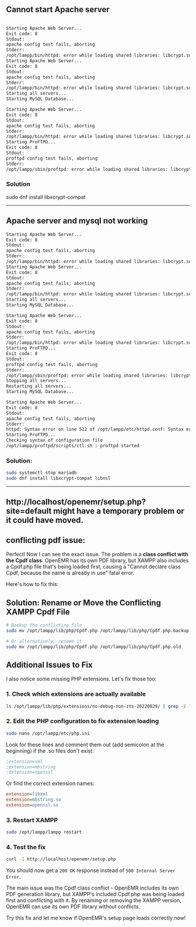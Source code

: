 ## Cannot start Apache server



```bash

Starting Apache Web Server...
Exit code: 8
Stdout:
apache config test fails, aborting
Stderr:
/opt/lampp/bin/httpd: error while loading shared libraries: libcrypt.so.1: cannot open shared object file: No such file or directory
Starting Apache Web Server...
Exit code: 8
Stdout:
apache config test fails, aborting
Stderr:
/opt/lampp/bin/httpd: error while loading shared libraries: libcrypt.so.1: cannot open shared object file: No such file or directory
Starting all servers...
Starting MySQL Database...

Starting Apache Web Server...
Exit code: 8
Stdout:
apache config test fails, aborting
Stderr:
/opt/lampp/bin/httpd: error while loading shared libraries: libcrypt.so.1: cannot open shared object file: No such file or directory
Starting ProFTPD...
Exit code: 8
Stdout:
proftpd config test fails, aborting
Stderr:
/opt/lampp/sbin/proftpd: error while loading shared libraries: libcrypt.so.1: cannot open shared object file: No such file or directory

```


### Solution

sudo dnf install libxcrypt-compat





---

## Apache server and mysql not working 

```bash
Starting Apache Web Server...
Exit code: 8
Stdout:
apache config test fails, aborting
Stderr:
/opt/lampp/bin/httpd: error while loading shared libraries: libcrypt.so.1: cannot open shared object file: No such file or directory
Starting Apache Web Server...
Exit code: 8
Stdout:
apache config test fails, aborting
Stderr:
/opt/lampp/bin/httpd: error while loading shared libraries: libcrypt.so.1: cannot open shared object file: No such file or directory
Starting all servers...
Starting MySQL Database...

Starting Apache Web Server...
Exit code: 8
Stdout:
apache config test fails, aborting
Stderr:
/opt/lampp/bin/httpd: error while loading shared libraries: libcrypt.so.1: cannot open shared object file: No such file or directory
Starting ProFTPD...
Exit code: 8
Stdout:
proftpd config test fails, aborting
Stderr:
/opt/lampp/sbin/proftpd: error while loading shared libraries: libcrypt.so.1: cannot open shared object file: No such file or directory
Stopping all servers...
Restarting all servers...
Starting MySQL Database...

Starting Apache Web Server...
Exit code: 8
Stdout:
apache config test fails, aborting
Stderr:
httpd: Syntax error on line 522 of /opt/lampp/etc/httpd.conf: Syntax error on line 6 of /opt/lampp/etc/extra/httpd-xampp.conf: Cannot load modules/mod_perl.so into server: libnsl.so.1: cannot open shared object file: No such file or directory
Starting ProFTPD...
Checking syntax of configuration file
/opt/lampp/proftpd/scripts/ctl.sh : proftpd started
```

### Solution:


```bash
sudo systemctl stop mariadb
sudo dnf install libxcrypt-compat libnsl
```


---



## http://localhost/openemr/setup.php?site=default might have a temporary problem or it could have moved.


## conflicting pdf issue:


Perfect! Now I can see the exact issue. The problem is a **class conflict with the Cpdf class**. OpenEMR has its own PDF library, but XAMPP also includes a Cpdf.php file that's being loaded first, causing a "Cannot declare class Cpdf, because the name is already in use" fatal error.

Here's how to fix this:

## Solution: Rename or Move the Conflicting XAMPP Cpdf File

```bash
# Backup the conflicting file
sudo mv /opt/lampp/lib/php/Cpdf.php /opt/lampp/lib/php/Cpdf.php.backup

# Or alternatively, rename it
sudo mv /opt/lampp/lib/php/Cpdf.php /opt/lampp/lib/php/Cpdf.php.old
```

## Additional Issues to Fix

I also notice some missing PHP extensions. Let's fix those too:

### 1. Check which extensions are actually available
```bash
ls /opt/lampp/lib/php/extensions/no-debug-non-zts-20220829/ | grep -E "(xml|mbstring|openssl)"
```

### 2. Edit the PHP configuration to fix extension loading
```bash
sudo nano /opt/lampp/etc/php.ini
```

Look for these lines and comment them out (add semicolon at the beginning) if the .so files don't exist:
```ini
;extension=xml
;extension=mbstring  
;extension=openssl
```

Or find the correct extension names:
```ini
extension=libxml
extension=mbstring.so
extension=openssl.so
```

### 3. Restart XAMPP
```bash
sudo /opt/lampp/lampp restart
```

### 4. Test the fix
```bash
curl -I http://localhost/openemr/setup.php
```

You should now get a `200 OK` response instead of `500 Internal Server Error`.

The main issue was the Cpdf class conflict - OpenEMR includes its own PDF generation library, but XAMPP's included Cpdf.php was being loaded first and conflicting with it. By renaming or removing the XAMPP version, OpenEMR can use its own PDF library without conflicts.

Try this fix and let me know if OpenEMR's setup page loads correctly now!

